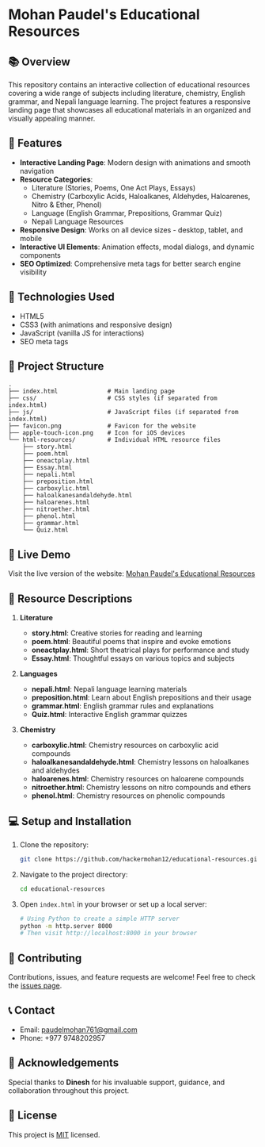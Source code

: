 # Mohan Paudel's Educational Resources


## 📚 Overview

This repository contains an interactive collection of educational resources covering a wide range of subjects including literature, chemistry, English grammar, and Nepali language learning. The project features a responsive landing page that showcases all educational materials in an organized and visually appealing manner.

## 🌟 Features

- **Interactive Landing Page**: Modern design with animations and smooth navigation
- **Resource Categories**: 
  - Literature (Stories, Poems, One Act Plays, Essays)
  - Chemistry (Carboxylic Acids, Haloalkanes, Aldehydes, Haloarenes, Nitro & Ether, Phenol)
  - Language (English Grammar, Prepositions, Grammar Quiz)
  - Nepali Language Resources
- **Responsive Design**: Works on all device sizes - desktop, tablet, and mobile
- **Interactive UI Elements**: Animation effects, modal dialogs, and dynamic components
- **SEO Optimized**: Comprehensive meta tags for better search engine visibility

## 🔧 Technologies Used

- HTML5
- CSS3 (with animations and responsive design)
- JavaScript (vanilla JS for interactions)
- SEO meta tags

## 📂 Project Structure

```
.
├── index.html              # Main landing page
├── css/                    # CSS styles (if separated from index.html)
├── js/                     # JavaScript files (if separated from index.html)
├── favicon.png             # Favicon for the website
├── apple-touch-icon.png    # Icon for iOS devices
└── html-resources/         # Individual HTML resource files
    ├── story.html
    ├── poem.html
    ├── oneactplay.html
    ├── Essay.html
    ├── nepali.html
    ├── preposition.html
    ├── carboxylic.html
    ├── haloalkanesandaldehyde.html
    ├── haloarenes.html
    ├── nitroether.html
    ├── phenol.html
    ├── grammar.html
    └── Quiz.html
```

## 🚀 Live Demo

Visit the live version of the website: [Mohan Paudel's Educational Resources](https://quiz.paudelmohan.com.np/) 

## 📄 Resource Descriptions

1. **Literature**
   - **story.html**: Creative stories for reading and learning
   - **poem.html**: Beautiful poems that inspire and evoke emotions
   - **oneactplay.html**: Short theatrical plays for performance and study
   - **Essay.html**: Thoughtful essays on various topics and subjects

2. **Languages**
   - **nepali.html**: Nepali language learning materials
   - **preposition.html**: Learn about English prepositions and their usage
   - **grammar.html**: English grammar rules and explanations
   - **Quiz.html**: Interactive English grammar quizzes

3. **Chemistry**
   - **carboxylic.html**: Chemistry resources on carboxylic acid compounds
   - **haloalkanesandaldehyde.html**: Chemistry lessons on haloalkanes and aldehydes
   - **haloarenes.html**: Chemistry resources on haloarene compounds
   - **nitroether.html**: Chemistry lessons on nitro compounds and ethers
   - **phenol.html**: Chemistry resources on phenolic compounds

## 💻 Setup and Installation

1. Clone the repository:
   ```bash
   git clone https://github.com/hackermohan12/educational-resources.git
   ```

2. Navigate to the project directory:
   ```bash
   cd educational-resources
   ```

3. Open `index.html` in your browser or set up a local server:
   ```bash
   # Using Python to create a simple HTTP server
   python -m http.server 8000
   # Then visit http://localhost:8000 in your browser
   ```

## 🤝 Contributing

Contributions, issues, and feature requests are welcome! Feel free to check the [issues page](https://github.com/hackermohan12/educational-resources/issues).

## 📞 Contact

- Email: paudelmohan761@gmail.com
- Phone: +977 9748202957

## 👏 Acknowledgements

Special thanks to **Dinesh** for his invaluable support, guidance, and collaboration throughout this project.

## 📜 License

This project is [MIT](LICENSE) licensed.
